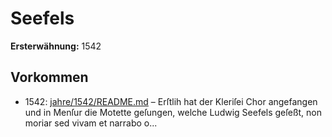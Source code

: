 # Seefels

**Ersterwähnung:** 1542

## Vorkommen
- 1542: [jahre/1542/README.md](../jahre/1542/README.md) – Erſtlih hat der Kleriſei Chor angefangen und in
Menſur die Motette geſungen, welche Ludwig Seefels
geſeßt, non moriar sed vivam et narrabo o...
